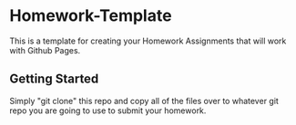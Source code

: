 # Homework-Template

This is a template for creating your Homework Assignments that will work
with Github Pages.

## Getting Started

Simply "git clone" this repo and copy all of the files over to whatever
git repo you are going to use to submit your homework.
